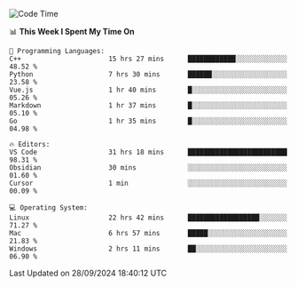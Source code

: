 
<!--START_SECTION:waka-->
![Code Time](http://img.shields.io/badge/Code%20Time-2%2C569%20hrs-blue)

📊 **This Week I Spent My Time On** 

```text
💬 Programming Languages: 
C++                      15 hrs 27 mins      ████████████░░░░░░░░░░░░░   48.52 % 
Python                   7 hrs 30 mins       ██████░░░░░░░░░░░░░░░░░░░   23.58 % 
Vue.js                   1 hr 40 mins        █░░░░░░░░░░░░░░░░░░░░░░░░   05.26 % 
Markdown                 1 hr 37 mins        █░░░░░░░░░░░░░░░░░░░░░░░░   05.10 % 
Go                       1 hr 35 mins        █░░░░░░░░░░░░░░░░░░░░░░░░   04.98 % 

🔥 Editors: 
VS Code                  31 hrs 18 mins      █████████████████████████   98.31 % 
Obsidian                 30 mins             ░░░░░░░░░░░░░░░░░░░░░░░░░   01.60 % 
Cursor                   1 min               ░░░░░░░░░░░░░░░░░░░░░░░░░   00.09 % 

💻 Operating System: 
Linux                    22 hrs 42 mins      ██████████████████░░░░░░░   71.27 % 
Mac                      6 hrs 57 mins       █████░░░░░░░░░░░░░░░░░░░░   21.83 % 
Windows                  2 hrs 11 mins       ██░░░░░░░░░░░░░░░░░░░░░░░   06.90 % 
```


 Last Updated on 28/09/2024 18:40:12 UTC
<!--END_SECTION:waka-->

